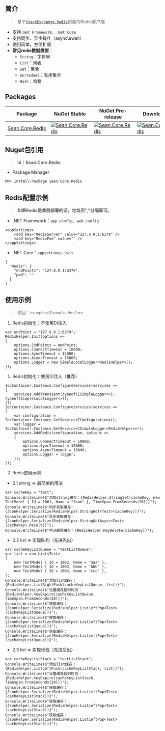 ## 简介

> 基于[`StackExchange.Redis`](https://github.com/StackExchange/StackExchange.Redis)封装的Redis客户端

- 支持`.Net Framework`、`.Net Core`
- 支持同步、异步操作（async\await）
- 使用简单，方便扩展
- **常见redis数据类型**：
  - `String`：字符串
  - `List`：列表
  - `Set`：集合
  - `SortedSet`：有序集合
  - `Hash`：哈希

## Packages

| Package | NuGet Stable | NuGet Pre-release | Downloads | MyGet |
| ------- | ------------ | ----------------- | --------- | ----- |
| [Sean.Core.Redis](https://www.nuget.org/packages/Sean.Core.Redis/) | [![Sean.Core.Redis](https://img.shields.io/nuget/v/Sean.Core.Redis.svg)](https://www.nuget.org/packages/Sean.Core.Redis/) | [![Sean.Core.Redis](https://img.shields.io/nuget/vpre/Sean.Core.Redis.svg)](https://www.nuget.org/packages/Sean.Core.Redis/) | [![Sean.Core.Redis](https://img.shields.io/nuget/dt/Sean.Core.Redis.svg)](https://www.nuget.org/packages/Sean.Core.Redis/) | [![Sean.Core.Redis MyGet](https://img.shields.io/myget/sean/vpre/Sean.Core.Redis.svg)](https://www.myget.org/feed/sean/package/nuget/Sean.Core.Redis) |

## Nuget包引用

> **Id：Sean.Core.Redis**

- Package Manager

```
PM> Install-Package Sean.Core.Redis
```

## Redis配置示例

> **如果Redis是集群部署的话，地址用","分隔即可。**

- .NET Framework：`app.config`、`web.config`

```
<appSettings>
	<add key="RedisServer" value="127.0.0.1:6379" />
	<add key="RedisPwd" value="" />
</appSettings>
```

- .NET Core：`appsettings.json`

```
{
  "Redis": {
    "endPoints": "127.0.0.1:6379",
    "pwd": ""
  }
}
```

## 使用示例

> 项目：`examples\Example.NetCore`

1. Redis初始化：不使用DI注入

```
var endPoint = "127.0.0.1:6379";
RedisHelper.Init(options =>
{
    options.EndPoints = endPoint;
    options.ConnectTimeout = 10000;
    options.SyncTimeout = 15000;
    options.AsyncTimeout = 15000;
    options.Logger = new SimpleLocalLogger<RedisHelper>();
});
```

1. Redis初始化：使用DI注入（推荐）

```
IocContainer.Instance.ConfigureServices(services =>
{
    services.AddTransient(typeof(ISimpleLogger<>), typeof(SimpleLocalLogger<>));
});
IocContainer.Instance.ConfigureServices(services =>
{
    var configuration = IocContainer.Instance.GetService<IConfiguration>();
    var logger = IocContainer.Instance.GetService<ISimpleLogger<RedisHelper>>();
    services.AddRedis(configuration, options =>
    {
        options.ConnectTimeout = 10000;
        options.SyncTimeout = 15000;
        options.AsyncTimeout = 15000;
        options.Logger = logger;
    });
});
```

2. Redis使用示例

- 2.1 string => 最简单的用法

```
var cacheKey = "test";
Console.WriteLine($"添加string缓存：{RedisHelper.StringSet(cacheKey, new TestModel { Id = 1001, Name = "Sean" }, TimeSpan.FromSeconds(20))}");
Console.WriteLine($"同步获取缓存：{JsonHelper.Serialize(RedisHelper.StringGet<Test>(cacheKey))}");
Console.WriteLine($"异步获取缓存：{JsonHelper.Serialize(RedisHelper.StringGetAsync<Test>(cacheKey).Result)}");
Console.WriteLine($"手动删除缓存：{RedisHelper.KeyDelete(cacheKey)}");
```

- 2.2 list => 实现队列（先进先出）

```
var cacheKeyListQueue = "testListQueue";
var list = new List<Test>
{
    new TestModel { Id = 1002, Name = "aaa" },
    new TestModel { Id = 1003, Name = "bbb" },
    new TestModel { Id = 1004, Name = "ccc" },
};
Console.WriteLine($"添加list缓存：{RedisHelper.ListRightPush(cacheKeyListQueue, list)}");
Console.WriteLine($"设置缓存超时时间：{RedisHelper.KeyExpire(cacheKeyListQueue, TimeSpan.FromSeconds(20))}");
Console.WriteLine($"获取缓存：{JsonHelper.Serialize(RedisHelper.ListLeftPop<Test>(cacheKeyListQueue))}");
Console.WriteLine($"获取缓存：{JsonHelper.Serialize(RedisHelper.ListLeftPop<Test>(cacheKeyListQueue))}");
Console.WriteLine($"获取缓存：{JsonHelper.Serialize(RedisHelper.ListLeftPop<Test>(cacheKeyListQueue))}");
```

- 2.3 list => 实现堆栈（先进后出）

```
var cacheKeyListStack = "testListStack";
Console.WriteLine($"添加list缓存：{RedisHelper.ListLeftPush(cacheKeyListStack, list)}");
Console.WriteLine($"设置缓存超时时间：{RedisHelper.KeyExpire(cacheKeyListStack, TimeSpan.FromSeconds(20))}");
Console.WriteLine($"获取缓存：{JsonHelper.Serialize(RedisHelper.ListLeftPop<Test>(cacheKeyListStack))}");
Console.WriteLine($"获取缓存：{JsonHelper.Serialize(RedisHelper.ListLeftPop<Test>(cacheKeyListStack))}");
Console.WriteLine($"获取缓存：{JsonHelper.Serialize(RedisHelper.ListLeftPop<Test>(cacheKeyListStack))}");
```
